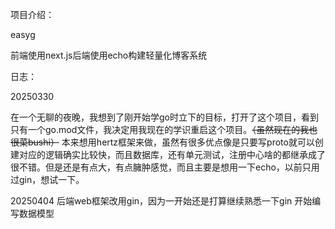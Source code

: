 项目介绍：

easyg

前端使用next.js后端使用echo构建轻量化博客系统

日志：

20250330

在一个无聊的夜晚，我想到了刚开始学go时立下的目标，打开了这个项目，看到只有一个go.mod文件，我决定用我现在的学识重启这个项目。~~（虽然现在的我也很菜bushi）~~
本来想用hertz框架来做，虽然有很多优点像是只要写proto就可以创建对应的逻辑确实比较快，而且数据库，还有单元测试，注册中心啥的都继承成了很不错。但是还是有点大，有点臃肿感觉，而且主要是想用一下echo，以前只用过gin，想试一下。

20250404
后端web框架改用gin，因为一开始还是打算继续熟悉一下gin
开始编写数据模型